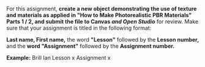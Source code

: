For this assignment, **create a new object demonstrating the use of texture and materials as applied in "How to Make Photorealistic PBR Materials" Parts 1 / 2, and submit the file to Canvas _and Open Studio_** for review. Make sure that your assignment is titled in the following format:

**Last name, First name,** the word **"Lesson"** followed by the **Lesson number,** and the **word "Assignment"** followed by the **Assignment number.**

**Example:**
Brill Ian Lesson x Assignment x
 
